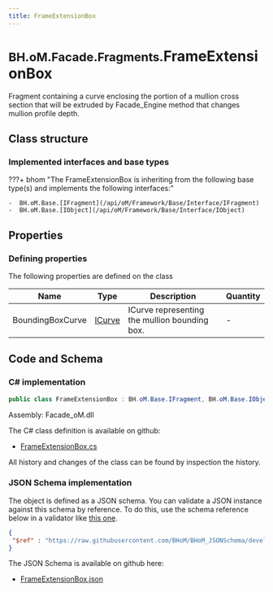 ```yaml
---
title: FrameExtensionBox
---
```


# <small>BH.oM.Facade.Fragments.</small>**FrameExtensionBox**

Fragment containing a curve enclosing the portion of a mullion cross section that will be extruded by Facade_Engine method that changes mullion profile depth.

## Class structure

### Implemented interfaces and base types

???+ bhom "The FrameExtensionBox is inheriting from the following base type(s) and implements the following interfaces:"

    -  BH.oM.Base.[IFragment](/api/oM/Framework/Base/Interface/IFragment)
    -  BH.oM.Base.[IObject](/api/oM/Framework/Base/Interface/IObject)


## Properties



### Defining properties

The following properties are defined on the class

| Name             | Type             | Description      | Quantity         |
|------------------|------------------|------------------|------------------|
| BoundingBoxCurve | [ICurve](/api/oM/Dimensional/Geometry/Curve/ICurve) | ICurve representing the mullion bounding box. | - |


## Code and Schema

### C# implementation

``` C# title="C#"
public class FrameExtensionBox : BH.oM.Base.IFragment, BH.oM.Base.IObject
```

Assembly: Facade_oM.dll

The C# class definition is available on github:

- [FrameExtensionBox.cs](https://github.com/BHoM/BHoM/blob/develop/Facade_oM/Fragments\FrameExtensionBox.cs)

All history and changes of the class can be found by inspection the history.
### JSON Schema implementation

The object is defined as a JSON schema. You can validate a JSON instance against this schema by reference. To do this, use the schema reference below in a validator like [this one](https://www.jsonschemavalidator.net/).

``` json title="JSON Schema"
{
 "$ref" : "https://raw.githubusercontent.com/BHoM/BHoM_JSONSchema/develop/Facade_oM/Fragments/FrameExtensionBox.json"
}
```

The JSON Schema is available on github here:

- [FrameExtensionBox.json](https://github.com/BHoM/BHoM_JSONSchema/blob/develop/Facade_oM/Fragments/FrameExtensionBox.json)
